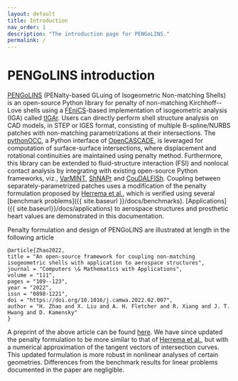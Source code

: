 ```yaml
---
layout: default
title: Introduction
nav_order: 1
description: "The introduction page for PENGoLINS."
permalink: /
---
```


# PENGoLINS introduction

[PENGoLINS](https://github.com/hanzhao2020/PENGoLINS) (PENalty-based GLuing of Isogeometric Non-matching Shells) is an open-source Python library for penalty of non-matching Kirchhoff--Love shells using a [FEniCS](https://fenicsproject.org/)-based implementation of isogeometric analysis (IGA) called [tIGAr](https://github.com/david-kamensky/tIGAr). Users can directly perform shell structure analysis on CAD models, in STEP or IGES format, consisting of multiple B-spline/NURBS patches with non-matching parametrizations at their intersections. The [pythonOCC](https://github.com/tpaviot/pythonocc-core), a Python interface of [OpenCASCADE](https://www.opencascade.com/), is leveraged for computation of surface-surface intersections, where displacement and rotational continuities are maintained using penalty method. Furthermore, this library can be extended to fluid-structure interaction (FSI) and nonlocal contact analysis by integrating with existing open-source Python frameworks, viz., [VarMINT](https://github.com/david-kamensky/VarMINT), [ShNAPr](https://github.com/david-kamensky/ShNAPr) and [CouDALFISh](https://github.com/david-kamensky/CouDALFISh). Coupling between separately-parametrized patches uses a modification of the penalty formulation proposed by [Herrema et al.](https://doi.org/10.1016/j.cma.2018.08.038), which is verified using several [benchmark problems]({{ site.baseurl }}/docs/benchmarks). [Applications]({{ site.baseurl}}/docs/applications) to aerospace structures and prosthetic heart values are demonstrated in this documentation.

Penalty formulation and design of PENGoLINS are illustrated at length in the following article
```
@article{Zhao2022,
title = "An open-source framework for coupling non-matching isogeometric shells with application to aerospace structures",
journal = "Computers \& Mathematics with Applications",
volume = "111",
pages = "109--123",
year = "2022",
issn = "0898-1221",
doi = "https://doi.org/10.1016/j.camwa.2022.02.007",
author = "H. Zhao and X. Liu and A. H. Fletcher and R. Xiang and J. T. Hwang and D. Kamensky"
}
```
A preprint of the above article can be found [here](https://github.com/LSDOlab/lsdo_bib/blob/main/pdf/zhao2022open.pdf). We have since updated the penalty formulation to be more similar to that of [Herrema et al.](https://doi.org/10.1016/j.cma.2018.08.038), but with a numerical approximation of the tangent vectors of intersection curves. This updated formulation is more robust in nonlinear analyses of certain geometries. Differences from the benchmark results for linear problems documented in the paper are negligible.



<!-- Insert figure -->
<!-- <p align="center">
  <img src="./figures/eVTOL_wing_geometry.png" title="eVTOL wing geometry" width="450">
</p> -->

<!-- Embed pdf into page -->
<!-- <object data="./figures/eVTOL_wing_convergence.pdf" type="application/pdf" width="500px" >
    <embed src="./figures/eVTOL_wing_convergence.pdf">
        <p>This browser does not support PDFs. Please download the PDF to view it: <a href="./figures/eVTOL_wing_convergence.pdf">Download PDF</a>.</p>
    </embed>
</object> -->